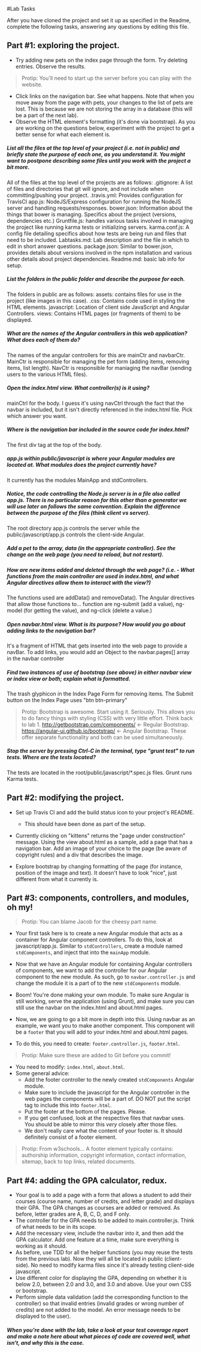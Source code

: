 #Lab Tasks

After you have cloned the project and set it up as specified in the Readme, complete the following tasks, answering any
questions by editing this file. 

## Part #1: exploring the project.

- Try adding new pets on the index page through the form. Try deleting entries. Observe the results. 

> Protip: You'll need to start up the server before you can play with the website.

- Click links on the navigation bar. See what happens. Note that when you move away from the page with pets, your changes to the list of pets are lost. This is because we are not storing the array in a database (this will be a part of the next lab). 
- Observe the HTML element's formatting (it's done via bootstrap). As you are working on the questions below, experiment with the project to get a better sense for what each element is. 

##### List all the files at the top level of your project (i.e. not in public) and briefly state the purpose of each one, as you understand it. You might want to postpone describing some files until you work with the project a bit more.

All of the files at the top level of the projects are as follows:
.gitignore: A list of files and directories that git will ignore, and not include when committing/pushing your project.
.travis.yml: Provides configuration for TravisCI
app.js: NodeJS/Express configuration for running the NodeJS server and handling requests/responses.
bower.json: Information about the things that bower is managing. Specifics about the project (versions, dependencies etc.)
Gruntfile.js: handles various tasks involved in managing the project like running karma tests or initializing servers.
karma.conf.js: A config file detailing specifics about how tests are being run and files that need to be included.
Labtasks.md: Lab description and the file in which to edit in short answer questions.
package.json: Similar to bower.json, provides details about versions involved in the npm installation and various other details about project dependencies.
Readme.md: basic lab info for setup.

##### List the folders in the public folder and describe the purpose for each.

The folders in public are as follows:
assets: contains files for use in the project (like images in this case).
.css: Contains code used in styling the HTML elements.
javascript: Location of client side JavaScript and Angular Controllers.
views: Contains HTML pages (or fragments of them) to be displayed.

##### What are the names of the Angular controllers in this web application? What does each of them do?

The names of the angular controllers for this are mainCtr and navbarCtr. MainCtr is responsible for managing the pet form (adding items, removing items, list length).
NavCtr is responsible for maniaging the navBar (sending users to the various HTML files).

##### Open the index.html view. What controller(s) is it using?

mainCtrl for the body. I guess it's using navCtrl through the fact that the navbar is included, but it isn't directly referenced in the index.html file. Pick which answer you want.

##### Where is the navigation bar included in the source code for index.html?

The first div tag at the top of the body.

##### app.js within public/javascript is where your Angular modules are located at. What modules does the project currently have?

It currently has the modules MainApp and stdControllers.

##### Notice, the code controlling the Node.js server is in a file also called app.js. There is no particular reason for this other than a generator we will use later on follows the same convention. Explain the difference between the purpose of the files (think client vs server).

The root directory app.js controls the server while the public/javascript/app.js controls the client-side Angular.

##### Add a pet to the array, data (in the appropriate controller). See the change on the web page (you need to reload, but not restart).


##### How are new items added and deleted through the web page? (i.e. - What functions from the main controller are used in index.html, and what Angular directives allow them to interact with the view?)

The functions used are addData() and removeData().
The Angular directives that allow those functions to... function are ng-submit (add a value), ng-model (for getting the value), and ng-click (delete a value.)

##### Open navbar.html view. What is its purpose? How would you go about adding links to the navigation bar?

It's a fragment of HTML that gets inserted into the web page to provide a navBar. To add links, you would add an Object to the navbar.pages[] array in the navbar controller

##### Find two instances of use of bootstrap (see above) in either navbar view or index view or both; explain what is formatted.

The trash glyphicon in the Index Page Form for removing items.
The Submit button on the Index Page uses "btn btn-primary"


>Protip: Bootstrap is awesome. Start using it. Seriously. This allows you to do fancy things with styling (CSS) with very little effort. Think back to lab 1. http://getbootstrap.com/components/ <- Regular Bootstrap. https://angular-ui.github.io/bootstrap/ <- Angular Bootstrap. These offer separate functionality and both can be used simultaneously.

##### Stop the server by pressing Ctrl-C in the terminal, type "grunt test" to run tests. Where are the tests located?

The tests are located in the root/public/javascript/*.spec.js files. Grunt runs Karma tests.

## Part #2: modifying the project.

- Set up Travis CI and add the build status icon to your project's README.
  - This should have been done as part of the setup.

- Currently clicking on "kittens" returns the "page under construction" message. Using the view about.html as a sample, add a page that has a navigation bar. Add an image of your choice to the page (be aware of copyright rules) and a div that describes the image. 
- Explore bootstrap by changing formatting of the page (for instance, position of the image and text). It doesn't have to look "nice", just different from what it currently is. 

## Part #3: components, controllers, and modules, oh my!

>Protip: You can blame Jacob for the cheesy part name.

- Your first task here is to create a new Angular module that acts as a container for Angular component controllers. To do this, look at javascript/app.js. Similar to `stdControllers`, create a module named `stdComponents`, and inject that into the `mainApp` module.
- Now that we have an Angular module for containing Angular controllers of components, we want to add the controller for our Angular component to the new module. As such, go to `navbar.controller.js` and change the module it is a part of to the new `stdComponents` module.
- Boom! You're done making your own module. To make sure Angular is still working, serve the application (using Grunt), and make sure you can still use the navbar on the index.html and about.html pages.

- Now, we are going to go a bit more in depth into this. Using navbar as an example, we want you to make another component. This component will be a `footer` that you will add to your index.html and about.html pages.
- To do this, you need to create: `footer.controller.js`, `footer.html`.

>Protip: Make sure these are added to Git before you commit!

- You need to modify: `index.html`, `about.html`.
- Some general advice:
  - Add the footer controller to the newly created `stdComponents` Angular module.
  - Make sure to include the javascript for the Angular controller in the web pages the components will be a part of. DO NOT put the script tag to include this into `footer.html`.
  - Put the footer at the bottom of the pages. Please.
  - If you get confused, look at the respective files that navbar uses. You should be able to mirror this _very_ closely after those files.
  - We don't really care what the content of your footer is. It should definitely consist of a footer element.

>Protip: From w3schools... A footer element typically contains: authorship information, copyright information, contact information, sitemap, back to top links, related documents.


## Part #4: adding the GPA calculator, redux.
- Your goal is to add a page with a form that allows a student to add their courses (course name, number of credits, and letter grade) and displays their GPA. The GPA changes as courses are added or removed. As before, letter grades are A, B, C, D, and F only. 
- The controller for the GPA needs to be added to main.controller.js. Think of what needs to be in its scope. 
- Add the necessary view, include the navbar into it, and then add the GPA calculator. Add one feature at a time, make sure everything is working as it should. 
- As before, use TDD for all the helper functions (you may reuse the tests from the previous lab). Now they will all be located in public (client-side). No need to modify karma files since it's already testing client-side javascript. 
- Use different color for displaying the GPA, depending on whether it is below 2.0, between 2.0 and 3.0, and 3.0 and above. Use your own CSS or bootstrap. 
- Perform simple data validation (add the corresponding function to the controller) so that invalid entries (invalid grades or wrong number of credits) are not added to the model. An error message needs to be displayed to the user). 

##### When you're done with the lab, take a look at your test coverage report and make a note here about what pieces of code are covered well, what isn't, and why this is the case.


